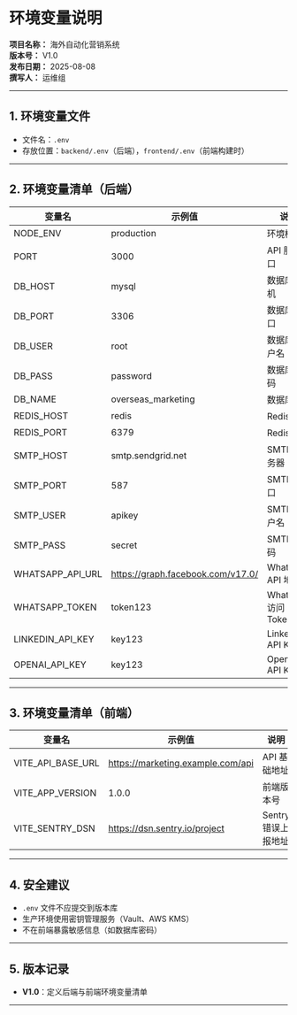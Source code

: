# 环境变量说明
**项目名称：** 海外自动化营销系统  
**版本号：** V1.0  
**发布日期：** 2025-08-08  
**撰写人：** 运维组  

---

## 1. 环境变量文件
- 文件名：`.env`
- 存放位置：`backend/.env`（后端），`frontend/.env`（前端构建时）

---

## 2. 环境变量清单（后端）

| 变量名           | 示例值                            | 说明                |
| ---------------- | --------------------------------- | ------------------- |
| NODE_ENV         | production                        | 环境模式            |
| PORT             | 3000                              | API 服务端口        |
| DB_HOST          | mysql                             | 数据库主机          |
| DB_PORT          | 3306                              | 数据库端口          |
| DB_USER          | root                              | 数据库用户名        |
| DB_PASS          | password                          | 数据库密码          |
| DB_NAME          | overseas_marketing                | 数据库名            |
| REDIS_HOST       | redis                             | Redis 主机          |
| REDIS_PORT       | 6379                              | Redis 端口          |
| SMTP_HOST        | smtp.sendgrid.net                 | SMTP 服务器         |
| SMTP_PORT        | 587                               | SMTP 端口           |
| SMTP_USER        | apikey                            | SMTP 用户名         |
| SMTP_PASS        | secret                            | SMTP 密码           |
| WHATSAPP_API_URL | https://graph.facebook.com/v17.0/ | WhatsApp API 地址   |
| WHATSAPP_TOKEN   | token123                          | WhatsApp 访问 Token |
| LINKEDIN_API_KEY | key123                            | LinkedIn API Key    |
| OPENAI_API_KEY   | key123                            | OpenAI API Key      |

---

## 3. 环境变量清单（前端）
| 变量名            | 示例值                            | 说明                |
| ----------------- | --------------------------------- | ------------------- |
| VITE_API_BASE_URL | https://marketing.example.com/api | API 基础地址        |
| VITE_APP_VERSION  | 1.0.0                             | 前端版本号          |
| VITE_SENTRY_DSN   | https://dsn.sentry.io/project     | Sentry 错误上报地址 |

---

## 4. 安全建议
- `.env` 文件不应提交到版本库
- 生产环境使用密钥管理服务（Vault、AWS KMS）
- 不在前端暴露敏感信息（如数据库密码）

---

## 5. 版本记录
- **V1.0**：定义后端与前端环境变量清单

---